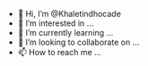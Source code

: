 - 👋 Hi, I’m @Khaletindhocade
- 👀 I’m interested in ...
- 🌱 I’m currently learning ...
- 💞️ I’m looking to collaborate on ...
- 📫 How to reach me ...

<!---
Khaletindhocade/Khaletindhocade is a ✨ special ✨ repository because its `README.md` (this file) appears on your GitHub profile.
You can click the Preview link to take a look at your changes.
--->
